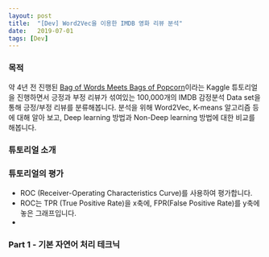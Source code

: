 ```yaml
---
layout: post
title:  "[Dev] Word2Vec을 이용한 IMDB 영화 리뷰 분석"
date:   2019-07-01
tags: [Dev]
---
```


### 목적

약 4년 전 진행된 [Bag of Words Meets Bags of Popcorn][1]이라는 Kaggle 튜토리얼을 진행하면서 긍정과 부정 리뷰가 섞여있는 100,000개의 IMDB 감정분석 Data set을 통해 긍정/부정 리뷰를 분류해봅니다.
분석을 위해 Word2Vec, K-means 알고리즘 등에 대해 알아 보고, Deep learning 방법과 Non-Deep learning 방법에 대한 비교를 해봅니다.

### 튜토리얼 소개



### 튜토리얼의 평가

* ROC (Receiver-Operating Characteristics Curve)를 사용하여 평가합니다.
* ROC는 TPR (True Positive Rate)을 x축에, FPR(False Positive Rate)를 y축에 놓은 그래프입니다.
*

### Part 1 - 기본 자연어 처리 테크닉




[1]:https://www.kaggle.com/c/word2vec-nlp-tutorial "Bag of Words Meets Bags of Popcorn"
[2]:https://github.com/corazzon/KaggleStruggle/blob/master/word2vec-nlp-tutorial "KaggleStruggle"
